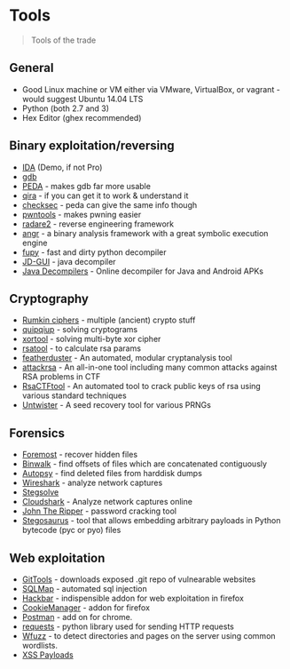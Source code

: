 # Tools

> Tools of the trade

## General

+ Good Linux machine or VM either via VMware, VirtualBox, or vagrant - would suggest Ubuntu 14.04 LTS
+ Python (both 2.7 and 3)
+ Hex Editor (ghex recommended)

## Binary exploitation/reversing

+ [IDA](https://www.hex-rays.com/products/ida/index.shtml) (Demo, if not Pro)
+ [gdb](https://www.gnu.org/software/gdb/)
+ [PEDA](https://github.com/longld/peda) - makes gdb far more usable
+ [qira](http://qira.me/) - if you can get it to work & understand it
+ [checksec](https://github.com/slimm609/checksec.sh) - peda can give the same info though
+ [pwntools](https://pwntools.readthedocs.io/en/stable/) - makes pwning easier
+ [radare2](https://github.com/radare/radare2) - reverse engineering framework
+ [angr](https://github.com/angr/angr) - a binary analysis framework with a great symbolic execution engine
+ [fupy](https://github.com/gdelugre/fupy) - fast and dirty python decompiler
+ [JD-GUI](https://github.com/java-decompiler/jd-gui) - java decompiler
+ [Java Decompilers](http://www.javadecompilers.com) - Online decompiler for Java and Android APKs

## Cryptography

+ [Rumkin ciphers](http://rumkin.com/tools/cipher/) - multiple (ancient) crypto stuff
+ [quipqiup](http://quipqiup.com/) - solving cryptograms
+ [xortool](https://github.com/hellman/xortool) - solving multi-byte xor cipher
+ [rsatool](https://github.com/ius/rsatool) - to calculate rsa params
+ [featherduster](https://github.com/nccgroup/featherduster) -  An automated, modular cryptanalysis tool
+ [attackrsa](https://github.com/rk700/attackrsa) -  An all-in-one tool including many common attacks against RSA problems in CTF
+ [RsaCTFtool](https://github.com/sourcekris/RsaCtfTool) - An automated tool to crack public keys of rsa using various standard techniques
+ [Untwister](https://github.com/altf4/untwister) - A seed recovery tool for various PRNGs

## Forensics
+ [Foremost](http://foremost.sourceforge.net/) - recover hidden files
+ [Binwalk](https://github.com/devttys0/binwalk) - find offsets of files which are concatenated contiguously
+ [Autopsy](https://github.com/sleuthkit/autopsy) - find deleted files from harddisk dumps
+ [Wireshark](https://www.wireshark.org/) - analyze network captures
+ [Stegsolve](http://www.ww.caesum.com/handbook/Stegsolve.jar)
+ [Cloudshark](https://www.cloudshark.org) - Analyze network captures online
+ [John The Ripper](http://www.openwall.com/john/) - password cracking tool
+ [Stegosaurus](https://bitbucket.org/jherron/stegosaurus/src) - tool that allows embedding arbitrary payloads in Python bytecode (pyc or pyo) files

## Web exploitation
+ [GitTools](https://github.com/internetwache/GitTools) - downloads exposed .git repo of vulnearable websites
+ [SQLMap](https://github.com/sqlmapproject/sqlmap) - automated sql injection
+ [Hackbar](https://addons.mozilla.org/en-US/firefox/addon/hackbar/) - indispensible addon for web exploitation in firefox
+ [CookieManager](https://addons.mozilla.org/en-US/firefox/addon/cookies-manager-plus/) - addon for firefox
+ [Postman](https://chrome.google.com/webstore/detail/postman/fhbjgbiflinjbdggehcddcbncdddomop?hl=en) - add on for chrome.
+ [requests](https://github.com/requests/requests) - python library used for sending HTTP requests
+ [Wfuzz](http://www.edge-security.com/wfuzz.php) - to detect directories and pages on the server using common wordlists.
+ [XSS Payloads](https://github.com/nettitude/xss_payloads)
